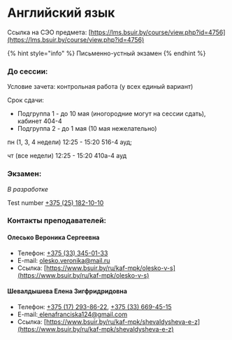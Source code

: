 # Английский язык

Ссылка на СЭО предмета: [https://lms.bsuir.by/course/view.php?id=4756](https://lms.bsuir.by/course/view.php?id=4756)

{% hint style="info" %}
Письменно-устный экзамен
{% endhint %}

### До сессии:

Условие зачета: контрольная работа (у всех единый вариант)

Срок сдачи:&#x20;

* Подгруппа 1 - до 10 мая (иногородние могут на сессии сдать), кабинет 404-4
* Подгруппа 2 - до 1 мая (10 мая нежелательно)



пн (1, 3, 4 недели) 12:25 - 15:20 516-4 ауд;&#x20;

чт (все недели) 12:25 - 15:20 410а-4 ауд

### Экзамен:

_В разработке_

Test number [+375 (25) 182-10-10](tel:375259126048)

### Контакты преподавателей:

#### Олесько Вероника Сергеевна

* Телефон: [+375 (33) 345-01-33](tel:375333450133)
* E-mail: [olesko.veronika@mail.ru](mailto:olesko.veronika@mail.ru)
* Ссылка: [https://www.bsuir.by/ru/kaf-mpk/olesko-v-s](https://www.bsuir.by/ru/kaf-mpk/olesko-v-s)

#### Шевалдышева Елена Зигфридридовна

* Телефон: [+375 (17) 293-86-22](tel:375172938622), [+375 (33) 669-45-15](tel:375336694515)
* E-mail:[ elenafranciska124@gmail.com](mailto:%20elenafranciska124@gmail.com)
* Ссылка: [https://www.bsuir.by/ru/kaf-mpk/shevaldysheva-e-z](https://www.bsuir.by/ru/kaf-mpk/shevaldysheva-e-z)
